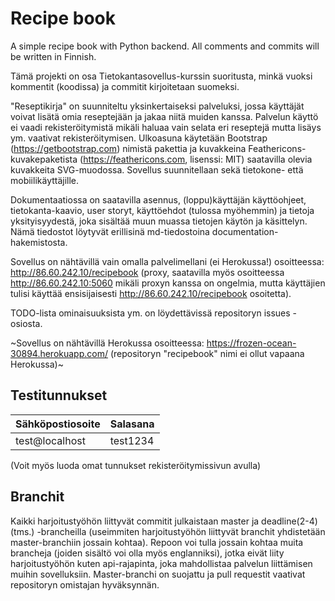 # Recipe book
A simple recipe book with Python backend. All comments and commits will be written in Finnish.

Tämä projekti on osa Tietokantasovellus-kurssin suoritusta, minkä vuoksi kommentit (koodissa) ja commitit kirjoitetaan suomeksi. 

"Reseptikirja" on suunniteltu yksinkertaiseksi palveluksi, jossa käyttäjät voivat lisätä omia reseptejään ja jakaa niitä muiden kanssa. Palvelun käyttö ei vaadi rekisteröitymistä mikäli haluaa vain selata eri reseptejä mutta lisäys ym. vaativat rekisteröitymisen. Ulkoasuna käytetään Bootstrap (https://getbootstrap.com) nimistä pakettia ja kuvakkeina Feathericons-kuvakepaketista (https://feathericons.com, lisenssi: MIT) saatavilla olevia kuvakkeita SVG-muodossa. Sovellus suunnitellaan sekä tietokone- että mobiilikäyttäjille.

Dokumentaatiossa on saatavilla asennus, (loppu)käyttäjän käyttöohjeet, tietokanta-kaavio, user storyt, käyttöehdot (tulossa myöhemmin) ja tietoja yksityisyydestä, joka sisältää muun muassa tietojen käytön ja käsittelyn. Nämä tiedostot löytyvät erillisinä md-tiedostoina documentation-hakemistosta.

Sovellus on nähtävillä vain omalla palvelimellani (ei Herokussa!) osoitteessa: http://86.60.242.10/recipebook (proxy, saatavilla myös osoitteessa http://86.60.242.10:5060 mikäli proxyn kanssa on ongelmia, mutta käyttäjien tulisi käyttää ensisijaisesti http://86.60.242.10/recipebook osoitetta).

TODO-lista ominaisuuksista ym. on löydettävissä repositoryn issues -osiosta.

~Sovellus on nähtävillä Herokussa osoitteessa: https://frozen-ocean-30894.herokuapp.com/ (repositoryn "recipebook" nimi ei ollut vapaana Herokussa)~

## Testitunnukset
| Sähköpostiosoite | Salasana |
|------------------|----------|
| test@localhost   | test1234 |

(Voit myös luoda omat tunnukset rekisteröitymissivun avulla)

## Branchit
Kaikki harjoitustyöhön liittyvät commitit julkaistaan master ja deadline(2-4) (tms.) -brancheilla (useimmiten harjoitustyöhön liittyvät branchit yhdistetään master-branchiin jossain kohtaa). Repoon voi tulla jossain kohtaa muita brancheja (joiden sisältö voi olla myös englanniksi), jotka eivät liity harjoitustyöhön kuten api-rajapinta, joka mahdollistaa palvelun liittämisen muihin sovelluksiin. Master-branchi on suojattu ja pull requestit vaativat repositoryn omistajan hyväksynnän.
